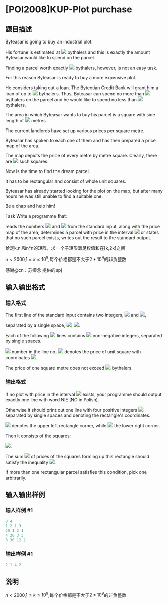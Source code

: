 # [POI2008]KUP-Plot purchase

## 题目描述

Byteasar is going to buy an industrial plot.

His fortune is estimated at ![](http://main.edu.pl/images/OI15/kup-en-tex.1.png) bythalers and this is exactly the amount Byteasar would like to spend on the parcel.

Finding a parcel worth exactly ![](http://main.edu.pl/images/OI15/kup-en-tex.2.png) bythalers, however, is not an easy task.

For this reason Byteasar is ready to buy a more expensive plot.

He considers taking out a loan. The Byteotian Credit Bank will grant him a loan of up to ![](http://main.edu.pl/images/OI15/kup-en-tex.3.png) bythalers. Thus, Byteasar can spend no more than ![](http://main.edu.pl/images/OI15/kup-en-tex.4.png) bythalers on the parcel and he would like to spend no less than ![](http://main.edu.pl/images/OI15/kup-en-tex.5.png) bythalers.

The area in which Byteasar wants to buy his parcel is a square with side length of ![](http://main.edu.pl/images/OI15/kup-en-tex.6.png) metres.

The current landlords have set up various prices per square metre.

Byteasar has spoken to each one of them and has then prepared a price map of the area.

The map depicts the price of every metre by metre square. Clearly, there are ![](http://main.edu.pl/images/OI15/kup-en-tex.7.png) such squares.

Now is the time to find the dream parcel.

It has to be rectangular and consist of whole unit squares.

Byteasar has already started looking for the plot on the map, but after many hours he was still unable to find a suitable one.

Be a chap and help him!

Task Write a programme that:

reads the numbers ![](http://main.edu.pl/images/OI15/kup-en-tex.8.png) and ![](http://main.edu.pl/images/OI15/kup-en-tex.9.png) from the standard input, along with the price map of the area, determines a parcel with price in the interval ![](http://main.edu.pl/images/OI15/kup-en-tex.10.png) or states that no such parcel exists, writes out the result to the standard output.

给定k,n,和n\*n的矩阵，求一个子矩形满足权值和在[k,2k]之间

$n<2000$,$1\le k\le10^9$,每个价格都是不大于$2*10^9$的非负整数

感谢@cn：苏卿念 提供的spj

## 输入输出格式

### 输入格式

The first line of the standard input contains two integers, ![](http://main.edu.pl/images/OI15/kup-en-tex.11.png) and ![](http://main.edu.pl/images/OI15/kup-en-tex.12.png),

separated by a single space, ![](http://main.edu.pl/images/OI15/kup-en-tex.13.png), ![](http://main.edu.pl/images/OI15/kup-en-tex.14.png).

Each of the following ![](http://main.edu.pl/images/OI15/kup-en-tex.15.png) lines contains ![](http://main.edu.pl/images/OI15/kup-en-tex.16.png) non-negative integers, separated by single spaces.

![](http://main.edu.pl/images/OI15/kup-en-tex.17.png) number in the line no. ![](http://main.edu.pl/images/OI15/kup-en-tex.18.png) denotes the price of unit square with coordinates ![](http://main.edu.pl/images/OI15/kup-en-tex.19.png).

The price of one square metre does not exceed ![](http://main.edu.pl/images/OI15/kup-en-tex.20.png) bythalers.

### 输出格式

If no plot with price in the interval ![](http://main.edu.pl/images/OI15/kup-en-tex.21.png) exists, your programme should output exactly one line with word NIE (NO in Polish).

Otherwise it should print out one line with four positive integers ![](http://main.edu.pl/images/OI15/kup-en-tex.22.png) separated by single spaces and denoting the rectangle's coordinates.

![](http://main.edu.pl/images/OI15/kup-en-tex.23.png) denotes the upper left rectangle corner, while ![](http://main.edu.pl/images/OI15/kup-en-tex.24.png) the lower right corner.

Then it consists of the squares:

![](http://main.edu.pl/images/OI15/kup-en-tex.25.png).

The sum ![](http://main.edu.pl/images/OI15/kup-en-tex.26.png) of prices of the squares forming up this rectangle should satisfy the inequality ![](http://main.edu.pl/images/OI15/kup-en-tex.27.png).

If more than one rectangular parcel satisfies this condition, pick one arbitrarily.

## 输入输出样例

### 输入样例 #1

```cpp
8 4
1 2 1 3
25 1 2 1
4 20 3 3
3 30 12 2
```


### 输出样例 #1

```cpp
2 1 4 2
```


## 说明

$n<2000$,$1\le k\le10^9$,每个价格都是不大于$2*10^9$的非负整数

